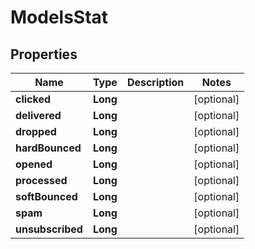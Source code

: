 
# ModelsStat

## Properties
Name | Type | Description | Notes
------------ | ------------- | ------------- | -------------
**clicked** | **Long** |  |  [optional]
**delivered** | **Long** |  |  [optional]
**dropped** | **Long** |  |  [optional]
**hardBounced** | **Long** |  |  [optional]
**opened** | **Long** |  |  [optional]
**processed** | **Long** |  |  [optional]
**softBounced** | **Long** |  |  [optional]
**spam** | **Long** |  |  [optional]
**unsubscribed** | **Long** |  |  [optional]



